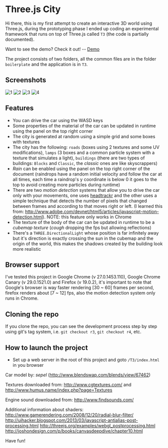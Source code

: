 Three.js City
=============

Hi there, this is my first attempt to create an interactive 3D world using Three.js, during the prototyping phase I ended up coding an experimental framework that runs on top of Three.js called `T3` (the code is partially documented).

Want to see the demo? Check it out!   --   [Demo](T3/index.html)

The project consists of two folders, all the common files are in the folder `boilerplate` and the application is in `T3`.

## Screenshots
![1](http://maurizzzio.github.io/Three.js-City/T3/images/screenshots/1.jpg)
![2](http://maurizzzio.github.io/Three.js-City/T3/images/screenshots/2.jpg)
![3](http://maurizzzio.github.io/Three.js-City/T3/images/screenshots/3.jpg)
![4](http://maurizzzio.github.io/Three.js-City/T3/images/screenshots/4.jpg)

## Features
- You can drive the car using the WASD keys
- Some properties of the material of the car can be updated in runtime using the panel on the top right corner 
- The city is generated at random using a simple grid and some boxes with textures
- The city has the following: `roads` (boxes using 2 textures and some UV modifications), `lamps` (3 boxes and a common particle system with a texture that simulates a light), `buildings` (there are two types of buildings: `Blocks` and `Classic`, the *classic* ones are like skyscrappers)
- *Rain* can be enabled using the panel on the top right corner of the document (raindrops have a random initial velocity and follow the car at all times, each time a raindrop's y coordinate is below 0 it goes to the top to avoid creating more particles during runtime)
- There are two *motion detection* systems that allow you to drive the car only with your movements, one uses [headtrackr](https://github.com/auduno/headtrackr/) and the other uses a simple technique that detects the number of pixels that changed between frames and according to that moves right or left. (I learned this from: http://www.adobe.com/devnet/html5/articles/javascript-motion-detection.html). NOTE: this feature only works in Chrome
- The texture of the body of the car can be updated in runtime to be a *cubemap texture* (*cough* dropping the fps but allowing reflections)
- There's a `THREE.DirectionalLight` whose position is far infinitely away but it's direction is exactly crossing the sun in the cubemap and the origin of the world, this makes the shadows created by the building look more realistic

## Browser support
I've tested this project in Google Chrome (v 27.0.1453.110), Google Chrome Canary (v 29.0.1521.0) and Firefox (v 19.0.2), it's important to note that Google's browser is way faster rendering [30 ~ 60] frames per second, firefox renders about [7 ~ 12] fps, also the motion detection system only runs in Chrome.

## Cloning the repo
If you clone the repo, you can see the development process step by step using git's tag system, i.e. `git checkout r3`, `git checkout r4`, etc.

## How to launch the project
- Set up a web server in the root of this project and goto `/T3/index.html` in you browser

Car model by: *sepel* (http://www.blendswap.com/blends/view/67462)

Textures downloaded from: http://www.cgtextures.com/ and http://www.humus.name/index.php?page=Textures

Engine sound downloaded from: http://www.findsounds.com/

Additional information about shaders:
http://www.gamerendering.com/2008/12/20/radial-blur-filter/
http://uihacker.blogspot.com/2013/03/javascript-antialias-post-processing.html
http://threejs.org/examples/webgl_postprocessing.html
http://joshondesign.com/p/books/canvasdeepdive/chapter10.html

Have fun!